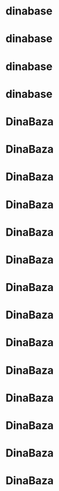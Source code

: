 # dinabase
# dinabase
# dinabase
# dinabase
# DinaBaza
# DinaBaza
# DinaBaza
# DinaBaza
# DinaBaza
# DinaBaza
# DinaBaza
# DinaBaza
# DinaBaza
# DinaBaza
# DinaBaza
# DinaBaza
# DinaBaza
# DinaBaza
